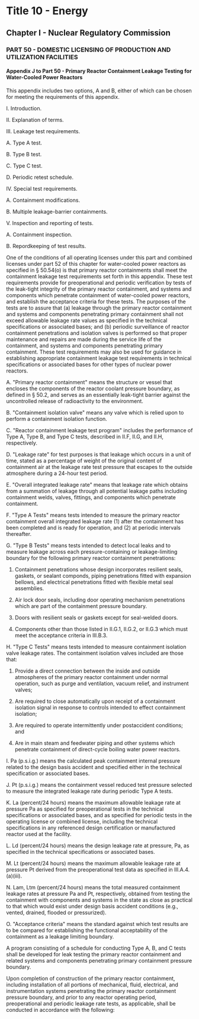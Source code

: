 
# Title 10 - Energy
## Chapter I - Nuclear Regulatory Commission
### PART 50 - DOMESTIC LICENSING OF PRODUCTION AND UTILIZATION FACILITIES
#### Appendix J to Part 50 - Primary Reactor Containment Leakage Testing for Water-Cooled Power Reactors

This appendix includes two options, A and B, either of which can be chosen for meeting the requirements of this appendix.

I. Introduction.

II. Explanation of terms.

III. Leakage test requirements.

A. Type A test.

B. Type B test.

C. Type C test.

D. Periodic retest schedule.

IV. Special test requirements.

A. Containment modifications.

B. Multiple leakage-barrier containments.

V. Inspection and reporting of tests.

A. Containment inspection.

B. Repordkeeping of test results.

One of the conditions of all operating licenses under this part and combined licenses under part 52 of this chapter for water-cooled power reactors as specified in § 50.54(o) is that primary reactor containments shall meet the containment leakage test requirements set forth in this appendix. These test requirements provide for preoperational and periodic verification by tests of the leak-tight integrity of the primary reactor containment, and systems and components which penetrate containment of water-cooled power reactors, and establish the acceptance criteria for these tests. The purposes of the tests are to assure that (a) leakage through the primary reactor containment and systems and components penetrating primary containment shall not exceed allowable leakage rate values as specified in the technical specifications or associated bases; and (b) periodic surveillance of reactor containment penetrations and isolation valves is performed so that proper maintenance and repairs are made during the service life of the containment, and systems and components penetrating primary containment. These test requirements may also be used for guidance in establishing appropriate containment leakage test requirements in technical specifications or associated bases for other types of nuclear power reactors.

A. "Primary reactor containment" means the structure or vessel that encloses the components of the reactor coolant pressure boundary, as defined in § 50.2, and serves as an essentially leak-tight barrier against the uncontrolled release of radioactivity to the environment.

B. "Containment isolation valve" means any valve which is relied upon to perform a containment isolation function.

C. "Reactor containment leakage test program" includes the performance of Type A, Type B, and Type C tests, described in II.F, II.G, and II.H, respectively.

D. "Leakage rate" for test purposes is that leakage which occurs in a unit of time, stated as a percentage of weight of the original content of containment air at the leakage rate test pressure that escapes to the outside atmosphere during a 24-hour test period.

E. "Overall integrated leakage rate" means that leakage rate which obtains from a summation of leakage through all potential leakage paths including containment welds, valves, fittings, and components which penetrate containment.

F. "Type A Tests" means tests intended to measure the primary reactor containment overall integrated leakage rate (1) after the containment has been completed and is ready for operation, and (2) at periodic intervals thereafter.

G. "Type B Tests" means tests intended to detect local leaks and to measure leakage across each pressure-containing or leakage-limiting boundary for the following primary reactor containment penetrations:

1. Containment penetrations whose design incorporates resilient seals, gaskets, or sealant componds, piping penetrations fitted with expansion bellows, and electrical penetrations fitted with flexible metal seal assemblies.

2. Air lock door seals, including door operating mechanism penetrations which are part of the containment pressure boundary.

3. Doors with resilient seals or gaskets except for seal-welded doors.

4. Components other than those listed in II.G.1, II.G.2, or II.G.3 which must meet the acceptance criteria in III.B.3.

H. "Type C Tests" means tests intended to measure containment isolation valve leakage rates. The containment isolation valves included are those that:

1. Provide a direct connection between the inside and outside atmospheres of the primary reactor containment under normal operation, such as purge and ventilation, vacuum relief, and instrument valves;

2. Are required to close automatically upon receipt of a containment isolation signal in response to controls intended to effect containment isolation;

3. Are required to operate intermittently under postaccident conditions; and

4. Are in main steam and feedwater piping and other systems which penetrate containment of direct-cycle boiling water power reactors.

I. Pa (p.s.i.g.) means the calculated peak containment internal pressure related to the design basis accident and specified either in the technical specification or associated bases.

J. Pt (p.s.i.g.) means the containment vessel reduced test pressure selected to measure the integrated leakage rate during periodic Type A tests.

K. La (percent/24 hours) means the maximum allowable leakage rate at pressure Pa as specified for preoperational tests in the technical specifications or associated bases, and as specified for periodic tests in the operating license or combined license, including the technical specifications in any referenced design certification or manufactured reactor used at the facility.

L. Ld (percent/24 hours) means the design leakage rate at pressure, Pa, as specified in the technical specifications or associated bases.

M. Lt (percent/24 hours) means the maximum allowable leakage rate at pressure Pt derived from the preoperational test data as specified in III.A.4.(a)(iii).

N. Lam, Ltm (percent/24 hours) means the total measured containment leakage rates at pressure Pa and Pt, respectively, obtained from testing the containment with components and systems in the state as close as practical to that which would exist under design basis accident conditions (e.g., vented, drained, flooded or pressurized).

O. "Acceptance criteria" means the standard against which test results are to be compared for establishing the functional acceptability of the containment as a leakage limiting boundary.

A program consisting of a schedule for conducting Type A, B, and C tests shall be developed for leak testing the primary reactor containment and related systems and components penetrating primary containment pressure boundary.

Upon completion of construction of the primary reactor containment, including installation of all portions of mechanical, fluid, electrical, and instrumentation systems penetrating the primary reactor containment pressure boundary, and prior to any reactor operating period, preoperational and periodic leakage rate tests, as applicable, shall be conducted in accordance with the following:
